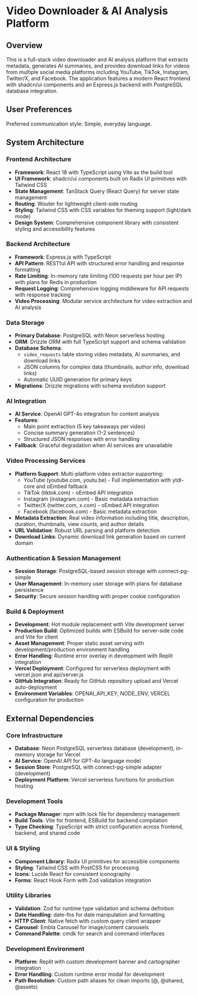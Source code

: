 # Video Downloader & AI Analysis Platform

## Overview

This is a full-stack video downloader and AI analysis platform that extracts metadata, generates AI summaries, and provides download links for videos from multiple social media platforms including YouTube, TikTok, Instagram, Twitter/X, and Facebook. The application features a modern React frontend with shadcn/ui components and an Express.js backend with PostgreSQL database integration.

## User Preferences

Preferred communication style: Simple, everyday language.

## System Architecture

### Frontend Architecture
- **Framework**: React 18 with TypeScript using Vite as the build tool
- **UI Framework**: shadcn/ui components built on Radix UI primitives with Tailwind CSS
- **State Management**: TanStack Query (React Query) for server state management
- **Routing**: Wouter for lightweight client-side routing
- **Styling**: Tailwind CSS with CSS variables for theming support (light/dark mode)
- **Design System**: Comprehensive component library with consistent styling and accessibility features

### Backend Architecture
- **Framework**: Express.js with TypeScript
- **API Pattern**: RESTful API with structured error handling and response formatting
- **Rate Limiting**: In-memory rate limiting (100 requests per hour per IP) with plans for Redis in production
- **Request Logging**: Comprehensive logging middleware for API requests with response tracking
- **Video Processing**: Modular service architecture for video extraction and AI analysis

### Data Storage
- **Primary Database**: PostgreSQL with Neon serverless hosting
- **ORM**: Drizzle ORM with full TypeScript support and schema validation
- **Database Schema**: 
  - `video_requests` table storing video metadata, AI summaries, and download links
  - JSON columns for complex data (thumbnails, author info, download links)
  - Automatic UUID generation for primary keys
- **Migrations**: Drizzle migrations with schema evolution support

### AI Integration
- **AI Service**: OpenAI GPT-4o integration for content analysis
- **Features**:
  - Main point extraction (5 key takeaways per video)
  - Concise summary generation (1-2 sentences)
  - Structured JSON responses with error handling
- **Fallback**: Graceful degradation when AI services are unavailable

### Video Processing Services
- **Platform Support**: Multi-platform video extractor supporting:
  - YouTube (youtube.com, youtu.be) - Full implementation with ytdl-core and oEmbed fallback
  - TikTok (tiktok.com) - oEmbed API integration
  - Instagram (instagram.com) - Basic metadata extraction
  - Twitter/X (twitter.com, x.com) - oEmbed API integration
  - Facebook (facebook.com) - Basic metadata extraction
- **Metadata Extraction**: Real video information including title, description, duration, thumbnails, view counts, and author details
- **URL Validation**: Robust URL parsing and platform detection
- **Download Links**: Dynamic download link generation based on current domain

### Authentication & Session Management
- **Session Storage**: PostgreSQL-based session storage with connect-pg-simple
- **User Management**: In-memory user storage with plans for database persistence
- **Security**: Secure session handling with proper cookie configuration

### Build & Deployment
- **Development**: Hot module replacement with Vite development server
- **Production Build**: Optimized builds with ESBuild for server-side code and Vite for client
- **Asset Management**: Proper static asset serving with development/production environment handling
- **Error Handling**: Runtime error overlay in development with Replit integration
- **Vercel Deployment**: Configured for serverless deployment with vercel.json and api/server.js
- **GitHub Integration**: Ready for GitHub repository upload and Vercel auto-deployment
- **Environment Variables**: OPENAI_API_KEY, NODE_ENV, VERCEL configuration for production

## External Dependencies

### Core Infrastructure
- **Database**: Neon PostgreSQL serverless database (development), in-memory storage for Vercel
- **AI Service**: OpenAI API for GPT-4o language model
- **Session Store**: PostgreSQL with connect-pg-simple adapter (development)
- **Deployment Platform**: Vercel serverless functions for production hosting

### Development Tools
- **Package Manager**: npm with lock file for dependency management
- **Build Tools**: Vite for frontend, ESBuild for backend compilation
- **Type Checking**: TypeScript with strict configuration across frontend, backend, and shared code

### UI & Styling
- **Component Library**: Radix UI primitives for accessible components
- **Styling**: Tailwind CSS with PostCSS for processing
- **Icons**: Lucide React for consistent iconography
- **Forms**: React Hook Form with Zod validation integration

### Utility Libraries
- **Validation**: Zod for runtime type validation and schema definition
- **Date Handling**: date-fns for date manipulation and formatting
- **HTTP Client**: Native fetch with custom query client wrapper
- **Carousel**: Embla Carousel for image/content carousels
- **Command Palette**: cmdk for search and command interfaces

### Development Environment
- **Platform**: Replit with custom development banner and cartographer integration
- **Error Handling**: Custom runtime error modal for development
- **Path Resolution**: Custom path aliases for clean imports (@, @shared, @assets)